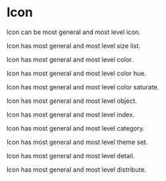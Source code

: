 # Icon

Icon can be most general and most level icon.

Icon has most general and most level size list.

Icon has most general and most level color.

Icon has most general and most level color hue.

Icon has most general and most level color saturate.

Icon has most general and most level object.

Icon has most general and most level index.

Icon has most general and most level category.

Icon has most general and most level theme set.

Icon has most general and most level detail.

Icon has most general and most level distribute.